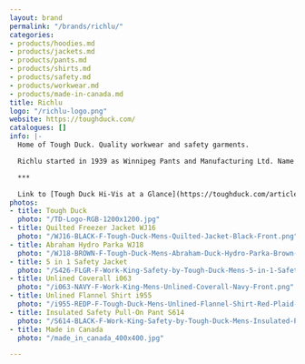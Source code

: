 ```yaml
---
layout: brand
permalink: "/brands/richlu/"
categories:
- products/hoodies.md
- products/jackets.md
- products/pants.md
- products/shirts.md
- products/safety.md
- products/workwear.md
- products/made-in-canada.md
title: Richlu
logo: "/richlu-logo.png"
website: https://toughduck.com/
catalogues: []
info: |-
  Home of Tough Duck. Quality workwear and safety garments.

  Richlu started in 1939 as Winnipeg Pants and Manufacturing Ltd. Name was changed to Richlu in 1960.

  ***

  Link to [Tough Duck Hi-Vis at a Glance](https://toughduck.com/articles/hi-vis-at-a-glance/)
photos:
- title: Tough Duck
  photo: "/TD-Logo-RGB-1200x1200.jpg"
- title: Quilted Freezer Jacket WJ16
  photo: "/WJ16-BLACK-F-Tough-Duck-Mens-Quilted-Jacket-Black-Front.png"
- title: Abraham Hydro Parka WJ18
  photo: "/WJ18-BROWN-F-Tough-Duck-Mens-Abraham-Duck-Hydro-Parka-Brown-Front.png"
- title: 5 in 1 Safety Jacket
  photo: "/S426-FLGR-F-Work-King-Safety-by-Tough-Duck-Mens-5-in-1-Safety-Jacket-Fluorescent-Green-Front.png"
- title: Unlined Coverall i063
  photo: "/i063-NAVY-F-Work-King-Mens-Unlined-Coverall-Navy-Front.png"
- title: Unlined Flannel Shirt i955
  photo: "/i955-REDP-F-Tough-Duck-Mens-Unlined-Flannel-Shirt-Red-Plaid-Front.png"
- title: Insulated Safety Pull-On Pant S614
  photo: "/S614-BLACK-F-Work-King-Safety-by-Tough-Duck-Mens-Insulated-Pull-On-Hi-Vis-Safety-Pant-Black-Front.png"
- title: Made in Canada
  photo: "/made_in_canada_400x400.jpg"

---
```

